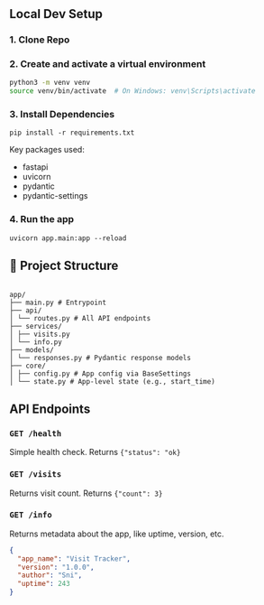 #
## Local Dev Setup
### 1. Clone Repo
### 2. Create and activate a virtual environment
   ```bash
   python3 -m venv venv
   source venv/bin/activate  # On Windows: venv\Scripts\activate 
   ```
### 3. Install Dependencies
   `pip install -r requirements.txt`

   Key packages used:
   - fastapi
   - uvicorn
   - pydantic
   - pydantic-settings

### 4. Run the app
   `uvicorn app.main:app --reload`

## 🧩 Project Structure
<pre><code> 
app/ 
├── main.py # Entrypoint 
├── api/ 
│ └── routes.py # All API endpoints 
├── services/ 
│ ├── visits.py 
│ └── info.py 
├── models/ 
│ └── responses.py # Pydantic response models 
├── core/ 
│ ├── config.py # App config via BaseSettings 
│ └── state.py # App-level state (e.g., start_time)
</code></pre>

## API Endpoints
### ```GET /health```
Simple health check. Returns ```{"status": "ok}```

### ```GET /visits```
Returns visit count. Returns ```{"count": 3}```

### ```GET /info```
Returns metadata about the app, like uptime, version, etc.
```json
{
  "app_name": "Visit Tracker",
  "version": "1.0.0",
  "author": "Sni",
  "uptime": 243
}
```

